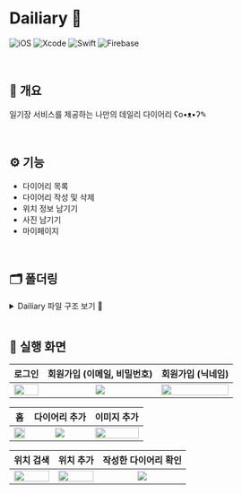 # Dailiary 🌿
![iOS](https://img.shields.io/badge/iOS-000000?style=for-the-badge&logo=ios&logoColor=white)
![Xcode](https://img.shields.io/badge/Xcode-007ACC?style=for-the-badge&logo=Xcode&logoColor=white)
![Swift](https://img.shields.io/badge/Swift-F54A2A?style=for-the-badge&logo=swift&logoColor=white)
![Firebase](https://img.shields.io/badge/Firebase-FFCA28?style=for-the-badge&logo=Firebase&logoColor=black)

<br>

## 📝 개요
일기장 서비스를 제공하는 나만의 데일리 다이어리 ʕo•ᴥ•ʔ✎

<br>

## ⚙️ 기능
- 다이어리 목록
- 다이어리 작성 및 삭제
- 위치 정보 남기기
- 사진 남기기
- 마이페이지

<br>

## 🗂️ 폴더링
<details>
<summary> Dailiary 파일 구조 보기 🔎 </summary>
<div markdown="1">       

```
 📦 Dailiary
 ┃
 ┣ 📂 Modifier
 ┃ ┗ 📜 Modifiers.swift 
 ┃ 
 ┣ 📂 Assets.xcassets
 ┃ ┣ 📂 AccentColor.colorset
 ┃ ┃ ┗ 📜 Contents.json
 ┃ ┣ 📂 AppIcon.appiconset
 ┃ ┃ ┗ 📜 Contents.json
 ┃ ┣ 📂 LightGray.colorset
 ┃ ┃ ┗ 📜 Contents.json
 ┃ ┗ 📜 Contents.json
 ┃
 ┣ 📂 Model
 ┃ ┣ 📜 DiaryInfo.swift
 ┃ ┗ 📜 UserInfo.swift
 ┃
 ┣ 📂 View
 ┃ ┣ 📂 Auth
 ┃ ┃ ┣ 📜 LogInView.swift
 ┃ ┃ ┣ 📜 SignUpEmailView.swift
 ┃ ┃ ┣ 📜 SignUpNicknameView.swift
 ┃ ┃ ┣ 📜 SignUpTermSafariView.swift
 ┃ ┃ ┣ 📜 SignUpTermType.swift
 ┃ ┃ ┗ 📜 SignUpTermsView.swift
 ┃ ┃
 ┃ ┣ 📂 Home
 ┃ ┃ ┣ 📜 AddDiaryView.swift
 ┃ ┃ ┣ 📜 DetailDiaryView.swift
 ┃ ┃ ┗ 📜 HomeView.swift
 ┃ ┃
 ┃ ┣ 📂 Map
 ┃ ┃ ┣ 📜 MapView.swift
 ┃ ┃ ┗ 📜 SearchAddressView.swift
 ┃ ┃
 ┃ ┗ 📂 Mypage
 ┃ ┃ ┗ 📜 MypageView.swift
 ┃ ┃
 ┣ 📂 ViewModel
 ┃ ┣ 📜 AuthViewModel.swift
 ┃ ┣ 📜 DiaryViewModel.swift
 ┃ ┗ 📜 LocationManager.swift
 ┃ ┃
 ┣ 📂 Preview Content
 ┃ ┗ 📂 Preview Assets.xcassets
 ┃   ┗ 📜 Contents.json
 ┃ 
 ┣ 📜 ContentView.swift
 ┣ 📜 DailiaryApp.swift
 ┗ 📜 GoogleService-Info.plist
```

</div>
</details>

<br>

## 📱 실행 화면
|로그인|회원가입 (이메일, 비밀번호)|회원가입 (닉네임)
|:-:|:-:|:-:|
|<img src="https://github.com/rirupark/Dailiary/assets/82339184/007a3645-e401-4d0d-a2c0-f43a163bb12a" width="100%">|<img src="https://github.com/rirupark/Dailiary/assets/82339184/3825c11e-ed7b-43a0-b97c-2ca99c6872a3">|<img src="https://github.com/rirupark/Dailiary/assets/82339184/ef8b6409-3436-47fc-b3c6-6f3a6b6ebbdd" width="100%">|

|홈|다이어리 추가|이미지 추가|
|:-:|:-:|:-:|
|<img src="https://github.com/rirupark/Dailiary/assets/82339184/4984eda1-b86d-4ee9-801d-ce8a92245a0a" width="100%">|<img src="https://github.com/rirupark/Dailiary/assets/82339184/9b27af34-ee31-462d-807c-b74641cb46ab">|<img src="https://github.com/rirupark/Dailiary/assets/82339184/a856ba7d-394f-40fb-8242-dff1de305e3e" width="100%">|

|위치 검색|위치 추가|작성한 다이어리 확인|
|:-:|:-:|:-:|
|<img src="https://github.com/rirupark/Dailiary/assets/82339184/c6ab81fe-f7d2-4f1b-98ae-7a73e34c52d0" width="100%">|<img src="https://github.com/rirupark/Dailiary/assets/82339184/cbb36a4f-fc1c-4311-beff-3dcd4cad9b81" width="100%">|<img src="https://github.com/rirupark/Dailiary/assets/82339184/f042219c-466a-4b38-afd5-61703b80a2ff">|

